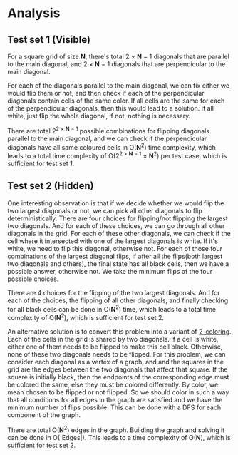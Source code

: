 # Analysis

## Test set 1 (Visible)

For a square grid of size **N**, there's total 2 × **N** − 1 diagonals that are parallel to the main diagonal, and 2 × **N** − 1 diagonals that are perpendicular to the main diagonal.

For each of the diagonals parallel to the main diagonal, we can fix either we would flip them or not, and then check if each of the perpendicular diagonals contain cells of the same color. If all cells are the same for each of the perpendicular diagonals, then this would lead to a solution. If all white, just flip the whole diagonal, if not, nothing is necessary.

There are total 2<sup>2 × **N** − 1</sup> possible combinations for flipping diagonals parallel to the main diagonal, and we can check if the perpendicular diagonals have all same coloured cells in O(**N**<sup>2</sup>) time complexity, which leads to a total time complexity of O(2<sup>2 × **N** − 1</sup> × **N**<sup>2</sup>) per test case, which is sufficient for test set 1.

## Test set 2 (Hidden)

One interesting observation is that if we decide whether we would flip the two largest diagonals or not, we can pick all other diagonals to flip deterministically. There are four choices for flipping/not flipping the largest two diagonals. And for each of these choices, we can go through all other diagonals in the grid. For each of these other diagonals, we can check if the cell where it intersected with one of the largest diagonals is white. If it's white, we need to flip this diagonal, otherwise not. For each of those four combinations of the largest diagonal flips, if after all the flips(both largest two diagonals and others), the final state has all black cells, then we have a possible answer, otherwise not. We take the minimum flips of the four possible choices.

There are 4 choices for the flipping of the two largest diagonals. And for each of the choices, the flipping of all other diagonals, and finally checking for all black cells can be done in O(**N**<sup>2</sup>) time, which leads to a total time complexity of O(**N**<sup>2</sup>), which is sufficient for test set 2.

An alternative solution is to convert this problem into a variant of [2-coloring](https://en.wikipedia.org/wiki/Graph_coloring#Vertex_coloring). Each of the cells in the grid is shared by two diagonals. If a cell is white, either one of them needs to be flipped to make this cell black. Otherwise, none of these two diagonals needs to be flipped. For this problem, we can consider each diagonal as a vertex of a graph, and and the squares in the grid are the edges between the two diagonals that affect that square. If the square is initially black, then the endpoints of the corresponding edge must be colored the same, else they must be colored differently. By color, we mean chosen to be flipped or not flipped. So we should color in such a way that all conditions for all edges in the graph are satisfied and we have the minimum number of flips possible. This can be done with a DFS for each component of the graph.

There are total O(**N**<sup>2</sup>) edges in the graph. Building the graph and solving it can be done in O(|Edges|). This leads to a time complexity of O(**N**), which is sufficient for test set 2.
